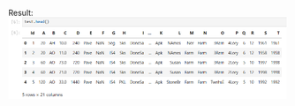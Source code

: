 Result:
![Result](https://raw.githubusercontent.com/fajardsuteras/machine-learning-fundamental-dicoding/refs/heads/master/data-loading/contents/result.png)